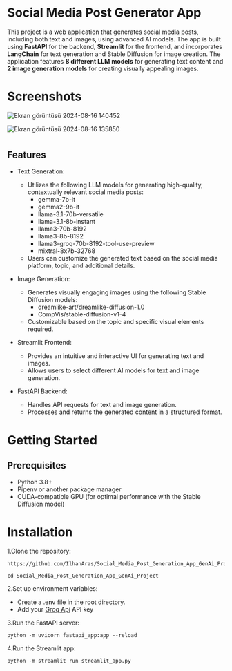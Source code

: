 
# Social Media Post Generator App

This project is a web application that generates social media posts, including both text and images, using advanced AI models. The app is built using **FastAPI** for the backend, **Streamlit** for the frontend, and incorporates **LangChain** for text generation and Stable Diffusion for image creation. The application features **8 different LLM models** for generating text content and **2 image generation models** for creating visually appealing images.
# Screenshots

![Ekran görüntüsü 2024-08-16 140452](https://github.com/user-attachments/assets/e35e83f3-0d25-4f35-815f-095a08506aee)

![Ekran görüntüsü 2024-08-16 135850](https://github.com/user-attachments/assets/5590756c-d5ef-4991-828a-9cffb2c9024a)


#
## Features
* Text Generation:

    * Utilizes the following LLM models for generating high-quality, contextually relevant social media posts:
        * gemma-7b-it
        * gemma2-9b-it
        * llama-3.1-70b-versatile
        * llama-3.1-8b-instant
        * llama3-70b-8192
        * llama3-8b-8192
        * llama3-groq-70b-8192-tool-use-preview
        * mixtral-8x7b-32768
    * Users can customize the generated text based on the social media platform, topic, and additional details.
* Image Generation:

    * Generates visually engaging images using the following Stable Diffusion models:
        * dreamlike-art/dreamlike-diffusion-1.0
        * CompVis/stable-diffusion-v1-4
    * Customizable based on the topic and specific visual elements required.

* Streamlit Frontend:

    * Provides an intuitive and interactive UI for generating text and images.
    * Allows users to select different AI models for text and image generation.
* FastAPI Backend:

    * Handles API requests for text and image generation.
    * Processes and returns the generated content in a structured format.

# Getting Started

## Prerequisites
* Python 3.8+
* Pipenv or another package manager
* CUDA-compatible GPU (for optimal performance with the Stable Diffusion model)

# Installation

1.Clone the repository:

    https://github.com/IlhanAras/Social_Media_Post_Generation_App_GenAi_Project.git
    
    cd Social_Media_Post_Generation_App_GenAi_Project

2.Set up environment variables:
* Create a .env file in the root directory.
* Add your [Groq Api](https://groq.com) API key

3.Run the FastAPI server:

    python -m uvicorn fastapi_app:app --reload

4.Run the Streamlit app:

    python -m streamlit run streamlit_app.py
# 
